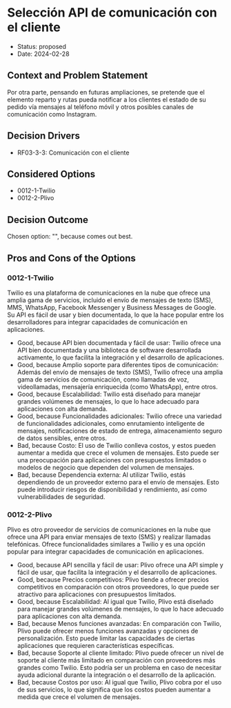 # Selección API de comunicación con el cliente

* Status: proposed
* Date: 2024-02-28

## Context and Problem Statement

Por otra parte, pensando en futuras ampliaciones, se pretende que el elemento reparto y rutas
pueda notificar a los clientes el estado de su pedido vía mensajes al teléfono móvil y otros
posibles canales de comunicación como Instagram.

## Decision Drivers

* RF03-3-3: Comunicación con el cliente

## Considered Options

* 0012-1-Twilio
* 0012-2-Plivo

## Decision Outcome

Chosen option: "", because comes out best.

## Pros and Cons of the Options

### 0012-1-Twilio

Twilio es una plataforma de comunicaciones en la nube que ofrece una amplia gama de servicios, incluido el envío de mensajes de texto (SMS), MMS, WhatsApp, Facebook Messenger y Business Messages de Google. Su API es fácil de usar y bien documentada, lo que la hace popular entre los desarrolladores para integrar capacidades de comunicación en aplicaciones.

* Good, because API bien documentada y fácil de usar: Twilio ofrece una API bien documentada y una biblioteca de software desarrollada activamente, lo que facilita la integración y el desarrollo de aplicaciones.
* Good, because Amplio soporte para diferentes tipos de comunicación: Además del envío de mensajes de texto (SMS), Twilio ofrece una amplia gama de servicios de comunicación, como llamadas de voz, videollamadas, mensajería enriquecida (como WhatsApp), entre otros.
* Good, because Escalabilidad: Twilio está diseñado para manejar grandes volúmenes de mensajes, lo que lo hace adecuado para aplicaciones con alta demanda.
* Good, because Funcionalidades adicionales: Twilio ofrece una variedad de funcionalidades adicionales, como enrutamiento inteligente de mensajes, notificaciones de estado de entrega, almacenamiento seguro de datos sensibles, entre otros.
* Bad, because Costo: El uso de Twilio conlleva costos, y estos pueden aumentar a medida que crece el volumen de mensajes. Esto puede ser una preocupación para aplicaciones con presupuestos limitados o modelos de negocio que dependen del volumen de mensajes.
* Bad, because Dependencia externa: Al utilizar Twilio, estás dependiendo de un proveedor externo para el envío de mensajes. Esto puede introducir riesgos de disponibilidad y rendimiento, así como vulnerabilidades de seguridad.

### 0012-2-Plivo

Plivo es otro proveedor de servicios de comunicaciones en la nube que ofrece una API para enviar mensajes de texto (SMS) y realizar llamadas telefónicas. Ofrece funcionalidades similares a Twilio y es una opción popular para integrar capacidades de comunicación en aplicaciones.

* Good, because API sencilla y fácil de usar: Plivo ofrece una API simple y fácil de usar, que facilita la integración y el desarrollo de aplicaciones.
* Good, because Precios competitivos: Plivo tiende a ofrecer precios competitivos en comparación con otros proveedores, lo que puede ser atractivo para aplicaciones con presupuestos limitados.
* Good, because Escalabilidad: Al igual que Twilio, Plivo está diseñado para manejar grandes volúmenes de mensajes, lo que lo hace adecuado para aplicaciones con alta demanda.
* Bad, because Menos funciones avanzadas: En comparación con Twilio, Plivo puede ofrecer menos funciones avanzadas y opciones de personalización. Esto puede limitar las capacidades de ciertas aplicaciones que requieren características específicas.
* Bad, because Soporte al cliente limitado: Plivo puede ofrecer un nivel de soporte al cliente más limitado en comparación con proveedores más grandes como Twilio. Esto podría ser un problema en caso de necesitar ayuda adicional durante la integración o el desarrollo de la aplicación.
* Bad, because Costos por uso: Al igual que Twilio, Plivo cobra por el uso de sus servicios, lo que significa que los costos pueden aumentar a medida que crece el volumen de mensajes.
